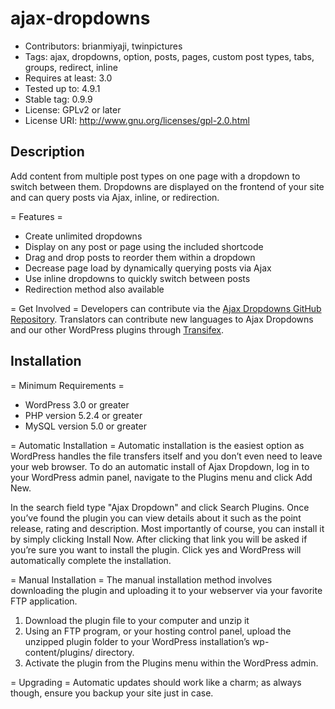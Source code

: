ajax-dropdowns
==============
* Contributors: brianmiyaji, twinpictures
* Tags: ajax, dropdowns, option, posts, pages, custom post types, tabs, groups, redirect, inline
* Requires at least: 3.0
* Tested up to: 4.9.1
* Stable tag: 0.9.9
* License: GPLv2 or later
* License URI: http://www.gnu.org/licenses/gpl-2.0.html

Description
-----------
Add content from multiple post types on one page with a dropdown to switch between them. Dropdowns are displayed on the frontend of your site and can query posts via Ajax, inline, or redirection.

= Features =
* Create unlimited dropdowns
* Display on any post or page using the included shortcode
* Drag and drop posts to reorder them within a dropdown
* Decrease page load by dynamically querying posts via Ajax
* Use inline dropdowns to quickly switch between posts
* Redirection method also available

= Get Involved =
Developers can contribute via the [Ajax Dropdowns GitHub Repository](https://github.com/ThemeBoy/ajax-dropdowns).
Translators can contribute new languages to Ajax Dropdowns and our other WordPress plugins through [Transifex](https://www.transifex.com/projects/p/wp-plugins/).

Installation
------------
= Minimum Requirements =
* WordPress 3.0 or greater
* PHP version 5.2.4 or greater
* MySQL version 5.0 or greater

= Automatic Installation =
Automatic installation is the easiest option as WordPress handles the file transfers itself and you don’t even need to leave your web browser. To do an automatic install of Ajax Dropdown, log in to your WordPress admin panel, navigate to the Plugins menu and click Add New.

In the search field type "Ajax Dropdown" and click Search Plugins. Once you’ve found the plugin you can view details about it such as the point release, rating and description. Most importantly of course, you can install it by simply clicking Install Now. After clicking that link you will be asked if you’re sure you want to install the plugin. Click yes and WordPress will automatically complete the installation.

= Manual Installation =
The manual installation method involves downloading the plugin and uploading it to your webserver via your favorite FTP application.

1. Download the plugin file to your computer and unzip it
1. Using an FTP program, or your hosting control panel, upload the unzipped plugin folder to your WordPress installation’s wp-content/plugins/ directory.
1. Activate the plugin from the Plugins menu within the WordPress admin.

= Upgrading =
Automatic updates should work like a charm; as always though, ensure you backup your site just in case.
